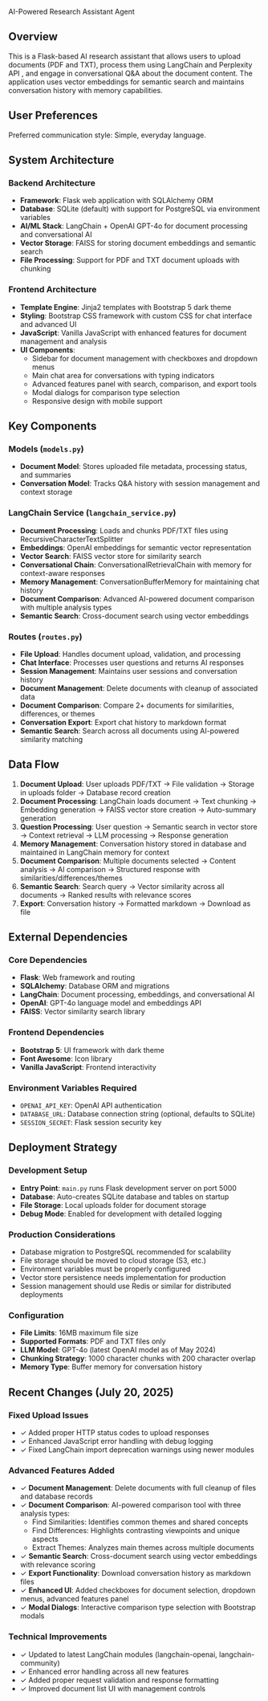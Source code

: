AI-Powered Research Assistant Agent 
## Overview

This is a Flask-based AI research assistant that allows users to upload documents (PDF and TXT), process them using LangChain and Perplexity API , and engage in conversational Q&A about the document content. The application uses vector embeddings for semantic search and maintains conversation history with memory capabilities.

## User Preferences

Preferred communication style: Simple, everyday language.

## System Architecture

### Backend Architecture
- **Framework**: Flask web application with SQLAlchemy ORM
- **Database**: SQLite (default) with support for PostgreSQL via environment variables
- **AI/ML Stack**: LangChain + OpenAI GPT-4o for document processing and conversational AI
- **Vector Storage**: FAISS for storing document embeddings and semantic search
- **File Processing**: Support for PDF and TXT document uploads with chunking

### Frontend Architecture
- **Template Engine**: Jinja2 templates with Bootstrap 5 dark theme
- **Styling**: Bootstrap CSS framework with custom CSS for chat interface and advanced UI
- **JavaScript**: Vanilla JavaScript with enhanced features for document management and analysis
- **UI Components**: 
  - Sidebar for document management with checkboxes and dropdown menus
  - Main chat area for conversations with typing indicators
  - Advanced features panel with search, comparison, and export tools
  - Modal dialogs for comparison type selection
  - Responsive design with mobile support

## Key Components

### Models (`models.py`)
- **Document Model**: Stores uploaded file metadata, processing status, and summaries
- **Conversation Model**: Tracks Q&A history with session management and context storage

### LangChain Service (`langchain_service.py`)
- **Document Processing**: Loads and chunks PDF/TXT files using RecursiveCharacterTextSplitter
- **Embeddings**: OpenAI embeddings for semantic vector representation
- **Vector Search**: FAISS vector store for similarity search
- **Conversational Chain**: ConversationalRetrievalChain with memory for context-aware responses
- **Memory Management**: ConversationBufferMemory for maintaining chat history
- **Document Comparison**: Advanced AI-powered document comparison with multiple analysis types
- **Semantic Search**: Cross-document search using vector embeddings

### Routes (`routes.py`)
- **File Upload**: Handles document upload, validation, and processing
- **Chat Interface**: Processes user questions and returns AI responses
- **Session Management**: Maintains user sessions and conversation history
- **Document Management**: Delete documents with cleanup of associated data
- **Document Comparison**: Compare 2+ documents for similarities, differences, or themes
- **Conversation Export**: Export chat history to markdown format
- **Semantic Search**: Search across all documents using AI-powered similarity matching

## Data Flow

1. **Document Upload**: User uploads PDF/TXT → File validation → Storage in uploads folder → Database record creation
2. **Document Processing**: LangChain loads document → Text chunking → Embedding generation → FAISS vector store creation → Auto-summary generation
3. **Question Processing**: User question → Semantic search in vector store → Context retrieval → LLM processing → Response generation
4. **Memory Management**: Conversation history stored in database and maintained in LangChain memory for context
5. **Document Comparison**: Multiple documents selected → Content analysis → AI comparison → Structured response with similarities/differences/themes
6. **Semantic Search**: Search query → Vector similarity across all documents → Ranked results with relevance scores
7. **Export**: Conversation history → Formatted markdown → Download as file

## External Dependencies

### Core Dependencies
- **Flask**: Web framework and routing
- **SQLAlchemy**: Database ORM and migrations
- **LangChain**: Document processing, embeddings, and conversational AI
- **OpenAI**: GPT-4o language model and embeddings API
- **FAISS**: Vector similarity search library

### Frontend Dependencies
- **Bootstrap 5**: UI framework with dark theme
- **Font Awesome**: Icon library
- **Vanilla JavaScript**: Frontend interactivity

### Environment Variables Required
- `OPENAI_API_KEY`: OpenAI API authentication
- `DATABASE_URL`: Database connection string (optional, defaults to SQLite)
- `SESSION_SECRET`: Flask session security key

## Deployment Strategy

### Development Setup
- **Entry Point**: `main.py` runs Flask development server on port 5000
- **Database**: Auto-creates SQLite database and tables on startup
- **File Storage**: Local uploads folder for document storage
- **Debug Mode**: Enabled for development with detailed logging

### Production Considerations
- Database migration to PostgreSQL recommended for scalability
- File storage should be moved to cloud storage (S3, etc.)
- Environment variables must be properly configured
- Vector store persistence needs implementation for production
- Session management should use Redis or similar for distributed deployments

### Configuration
- **File Limits**: 16MB maximum file size
- **Supported Formats**: PDF and TXT files only
- **LLM Model**: GPT-4o (latest OpenAI model as of May 2024)
- **Chunking Strategy**: 1000 character chunks with 200 character overlap
- **Memory Type**: Buffer memory for conversation history

## Recent Changes (July 20, 2025)

### Fixed Upload Issues
- ✓ Added proper HTTP status codes to upload responses
- ✓ Enhanced JavaScript error handling with debug logging
- ✓ Fixed LangChain import deprecation warnings using newer modules

### Advanced Features Added
- ✓ **Document Management**: Delete documents with full cleanup of files and database records
- ✓ **Document Comparison**: AI-powered comparison tool with three analysis types:
  - Find Similarities: Identifies common themes and shared concepts
  - Find Differences: Highlights contrasting viewpoints and unique aspects  
  - Extract Themes: Analyzes main themes across multiple documents
- ✓ **Semantic Search**: Cross-document search using vector embeddings with relevance scoring
- ✓ **Export Functionality**: Download conversation history as markdown files
- ✓ **Enhanced UI**: Added checkboxes for document selection, dropdown menus, advanced features panel
- ✓ **Modal Dialogs**: Interactive comparison type selection with Bootstrap modals

### Technical Improvements
- ✓ Updated to latest LangChain modules (langchain-openai, langchain-community)
- ✓ Enhanced error handling across all new features
- ✓ Added proper request validation and response formatting
- ✓ Improved document list UI with management controls
